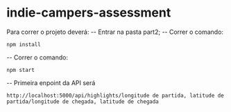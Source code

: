 # indie-campers-assessment
Para correr o projeto deverá:
-- Entrar na pasta part2;
-- Correr o comando:

    npm install

-- Correr o comando:

    npm start

-- Primeira enpoint da API será

    http://localhost:5000/api/highlights/longitude de partida, latitude de partida/longitude de chegada, latitude de chegada